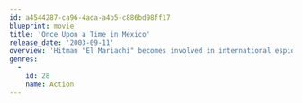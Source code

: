 ```yaml
---
id: a4544287-ca96-4ada-a4b5-c886bd98ff17
blueprint: movie
title: 'Once Upon a Time in Mexico'
release_date: '2003-09-11'
overview: 'Hitman "El Mariachi" becomes involved in international espionage involving a psychotic CIA agent and a corrupt Mexican general.'
genres:
  -
    id: 28
    name: Action
---
```

